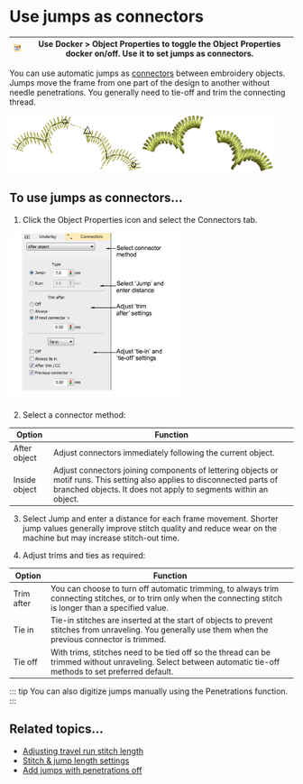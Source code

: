 # Use jumps as connectors

| ![ObjectProperties.png](assets/ObjectProperties.png) | Use Docker > Object Properties to toggle the Object Properties docker on/off. Use it to set jumps as connectors. |
| ---------------------------------------------------- | ---------------------------------------------------------------------------------------------------------------- |

You can use automatic jumps as [connectors](../../glossary/glossary#connectors) between embroidery objects. Jumps move the frame from one part of the design to another without needle penetrations. You generally need to tie-off and trim the connecting thread.

![connectors00003.png](assets/connectors00003.png)

## To use jumps as connectors...

1. Click the Object Properties icon and select the Connectors tab.

![connectors00004.png](assets/connectors00004.png)

2. Select a connector method:

| Option        | Function                                                                                                                                                                                      |
| ------------- | --------------------------------------------------------------------------------------------------------------------------------------------------------------------------------------------- |
| After object  | Adjust connectors immediately following the current object.                                                                                                                                   |
| Inside object | Adjust connectors joining components of lettering objects or motif runs. This setting also applies to disconnected parts of branched objects. It does not apply to segments within an object. |

3. Select Jump and enter a distance for each frame movement. Shorter jump values generally improve stitch quality and reduce wear on the machine but may increase stitch-out time.

4. Adjust trims and ties as required:

| Option     | Function                                                                                                                                                        |
| ---------- | --------------------------------------------------------------------------------------------------------------------------------------------------------------- |
| Trim after | You can choose to turn off automatic trimming, to always trim connecting stitches, or to trim only when the connecting stitch is longer than a specified value. |
| Tie in     | Tie-in stitches are inserted at the start of objects to prevent stitches from unraveling. You generally use them when the previous connector is trimmed.        |
| Tie off    | With trims, stitches need to be tied off so the thread can be trimmed without unraveling. Select between automatic tie-off methods to set preferred default.    |

::: tip
You can also digitize jumps manually using the Penetrations function.
:::

## Related topics...

- [Adjusting travel run stitch length](Adjusting_travel_run_stitch_length)
- [Stitch & jump length settings](../../Setup/machines/Stitch_jump_length_settings)
- [Add jumps with penetrations off](Add_jumps_with_penetrations_off)
